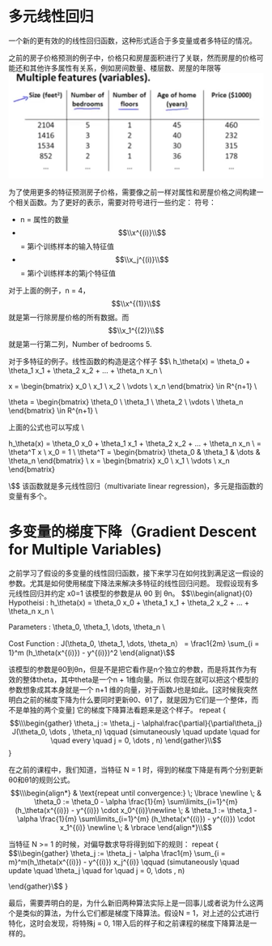# 多元线性回归 
一个新的更有效的的线性回归函数，这种形式适合于多变量或者多特征的情况。

之前的房子价格预测的例子中，价格只和房屋面积进行了关联，然而房屋的价格可能还和其他许多属性有关系，例如房间数量、楼层数、房屋的年限等
![](/assets/house_price_pridict1.png)

为了使用更多的特征预测房子价格，需要像之前一样对属性和房屋价格之间构建一个相关函数。为了更好的表示，需要对符号进行一些约定：
符号：
- n = 属性的数量
- $$\\x^{(i)}\\$$ = 第i个训练样本的输入特征值
- $$\\x_j^{(i)}\\$$ = 第i个训练样本的第j个特征值

对于上面的例子，n = 4，$$\\x^{(1)}\\$$就是第一行除房屋价格的所有数据。而$$\\x_1^{(2)}\\$$就是第一行第二列，Number of bedrooms 5.

对于多特征的例子。线性函数的构造是这个样子
$$\\
h_\theta(x) = \theta_0 + \theta_1 x_1 + \theta_2 x_2 + ... + \theta_n x_n \\

x = \begin{bmatrix} x_0 \\ x_1 \\ x_2 \\ \vdots \\ x_n \end{bmatrix} \in R^{n+1}  \\

\theta = \begin{bmatrix} \theta_0 \\ \theta_1 \\ \theta_2 \\ \vdots \\ \theta_n \end{bmatrix} \in R^{n+1}  \\

上面的公式也可以写成 \\

h_\theta(x) = \theta_0 x_0 + \theta_1 x_1 + \theta_2 x_2 + ... + \theta_n x_n \\
= \theta^T x \\
x_0 = 1 \\
\theta^T = \begin{bmatrix} \theta_0 & \theta_1 & \dots & \theta_n \end{bmatrix} \\
x = \begin{bmatrix} x_0 \\ x_1 \\ \vdots \\ x_n \end{bmatrix}

\\$$
该函数就是多元线性回归（multivariate linear regression)，多元是指函数的变量有多个。

# 多变量的梯度下降（Gradient Descent for Multiple Variables)
  之前学习了假设的多变量的线性回归函数，接下来学习在如何找到满足这一假设的参数。尤其是如何使用梯度下降法来解决多特征的线性回归问题。
   现假设现有多元线性回归并约定 x0=1 该模型的参数是从 θ0 到 θn。
$$\\\begin{alignat}{0}
Hypotheisi : h_\theta(x) = \theta_0 x_0 + \theta_1 x_1 + \theta_2 x_2 + ... + \theta_n x_n \\

Parameters : \theta_0, \theta_1, \dots, \theta_n \\

Cost Function : J(\theta_0, \theta_1, \dots, \theta_n） = \frac1{2m} \sum_{i = 1}^m (h_\theta(x^{(i)}) - y^{(i)})^2
\end{alignat}\\$$ 

该模型的参数是θ0到θn，但是不是把它看作是n个独立的参数，而是将其作为有效的整体theta，其中theta是一个n + 1维向量。所以 你现在就可以把这个模型的参数想象成其本身就是一个 n+1 维的向量，对于函数J也是如此。[这时候我突然明白之前的梯度下降为什么要同时更新θ0、θ1了，就是因为它们是一个整体，而不是单独的两个变量]
   它的梯度下降算法看题来是这个样子。
repeat {
$$\\\begin{gather}
\theta_j := \theta_j - \alpha\frac{\partial}{\partial\theta_j} J(\theta_0, \dots , \theta_n) \qquad (simutaneously \quad update \quad for \quad every \quad j = 0, \dots , n)
\end{gather}\\$$
}
 
  在之前的课程中，我们知道，当特征 N = 1 时，得到的梯度下降是有两个分别更新θ0和θ1的规则公式。
$$\\\begin{align*}
 & \text{repeat until convergence:} \; \lbrace \newline \; & \theta_0 := \theta_0 - \alpha \frac{1}{m} \sum\limits_{i=1}^{m} (h_\theta(x^{(i)}) - y^{(i)}) \cdot x_0^{(i)}\newline \; & \theta_1 := \theta_1 - \alpha \frac{1}{m} \sum\limits_{i=1}^{m} (h_\theta(x^{(i)}) - y^{(i)}) \cdot x_1^{(i)} \newline \; &  \rbrace 
\end{align*}\\$$
  
  当特征 N >= 1 的时候，对偏导数求导将得到如下的规则：
repeat {
$$\\\begin{gather}
\theta_j := \theta_j - \alpha \frac1{m} \sum_{i = m}^m(h_\theta(x^{(i)}) - y^{(i)}) x_j^{(i)} \qquad (simutaneously \quad update \quad \theta_j \quad for \quad j = 0, \dots , n)

\end{gather}\\$$
}

最后，需要弄明白的是，为什么新旧两种算法实际上是一回事儿或者说为什么这两个是类似的算法，为什么它们都是梯度下降算法。假设N = 1，对上述的公式进行特化，这时会发现，将特殊j = 0, 1带入后的样子和之前课程的梯度下降算法是一样的。

